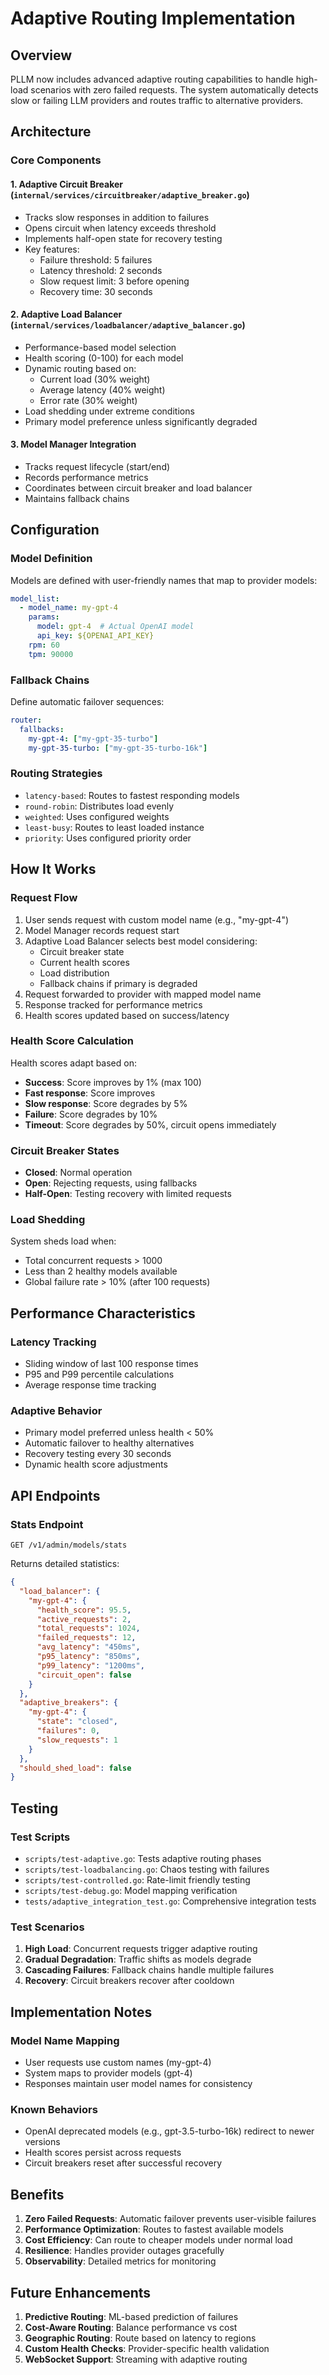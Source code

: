 # Adaptive Routing Implementation

## Overview
PLLM now includes advanced adaptive routing capabilities to handle high-load scenarios with zero failed requests. The system automatically detects slow or failing LLM providers and routes traffic to alternative providers.

## Architecture

### Core Components

#### 1. Adaptive Circuit Breaker (`internal/services/circuitbreaker/adaptive_breaker.go`)
- Tracks slow responses in addition to failures
- Opens circuit when latency exceeds threshold
- Implements half-open state for recovery testing
- Key features:
  - Failure threshold: 5 failures
  - Latency threshold: 2 seconds
  - Slow request limit: 3 before opening
  - Recovery time: 30 seconds

#### 2. Adaptive Load Balancer (`internal/services/loadbalancer/adaptive_balancer.go`)
- Performance-based model selection
- Health scoring (0-100) for each model
- Dynamic routing based on:
  - Current load (30% weight)
  - Average latency (40% weight)
  - Error rate (30% weight)
- Load shedding under extreme conditions
- Primary model preference unless significantly degraded

#### 3. Model Manager Integration
- Tracks request lifecycle (start/end)
- Records performance metrics
- Coordinates between circuit breaker and load balancer
- Maintains fallback chains

## Configuration

### Model Definition
Models are defined with user-friendly names that map to provider models:

```yaml
model_list:
  - model_name: my-gpt-4
    params:
      model: gpt-4  # Actual OpenAI model
      api_key: ${OPENAI_API_KEY}
    rpm: 60
    tpm: 90000
```

### Fallback Chains
Define automatic failover sequences:

```yaml
router:
  fallbacks:
    my-gpt-4: ["my-gpt-35-turbo"]
    my-gpt-35-turbo: ["my-gpt-35-turbo-16k"]
```

### Routing Strategies
- `latency-based`: Routes to fastest responding models
- `round-robin`: Distributes load evenly
- `weighted`: Uses configured weights
- `least-busy`: Routes to least loaded instance
- `priority`: Uses configured priority order

## How It Works

### Request Flow
1. User sends request with custom model name (e.g., "my-gpt-4")
2. Model Manager records request start
3. Adaptive Load Balancer selects best model considering:
   - Circuit breaker state
   - Current health scores
   - Load distribution
   - Fallback chains if primary is degraded
4. Request forwarded to provider with mapped model name
5. Response tracked for performance metrics
6. Health scores updated based on success/latency

### Health Score Calculation
Health scores adapt based on:
- **Success**: Score improves by 1% (max 100)
- **Fast response**: Score improves
- **Slow response**: Score degrades by 5%
- **Failure**: Score degrades by 10%
- **Timeout**: Score degrades by 50%, circuit opens immediately

### Circuit Breaker States
- **Closed**: Normal operation
- **Open**: Rejecting requests, using fallbacks
- **Half-Open**: Testing recovery with limited requests

### Load Shedding
System sheds load when:
- Total concurrent requests > 1000
- Less than 2 healthy models available
- Global failure rate > 10% (after 100 requests)

## Performance Characteristics

### Latency Tracking
- Sliding window of last 100 response times
- P95 and P99 percentile calculations
- Average response time tracking

### Adaptive Behavior
- Primary model preferred unless health < 50%
- Automatic failover to healthy alternatives
- Recovery testing every 30 seconds
- Dynamic health score adjustments

## API Endpoints

### Stats Endpoint
`GET /v1/admin/models/stats`

Returns detailed statistics:
```json
{
  "load_balancer": {
    "my-gpt-4": {
      "health_score": 95.5,
      "active_requests": 2,
      "total_requests": 1024,
      "failed_requests": 12,
      "avg_latency": "450ms",
      "p95_latency": "850ms",
      "p99_latency": "1200ms",
      "circuit_open": false
    }
  },
  "adaptive_breakers": {
    "my-gpt-4": {
      "state": "closed",
      "failures": 0,
      "slow_requests": 1
    }
  },
  "should_shed_load": false
}
```

## Testing

### Test Scripts
- `scripts/test-adaptive.go`: Tests adaptive routing phases
- `scripts/test-loadbalancing.go`: Chaos testing with failures
- `scripts/test-controlled.go`: Rate-limit friendly testing
- `scripts/test-debug.go`: Model mapping verification
- `tests/adaptive_integration_test.go`: Comprehensive integration tests

### Test Scenarios
1. **High Load**: Concurrent requests trigger adaptive routing
2. **Gradual Degradation**: Traffic shifts as models degrade
3. **Cascading Failures**: Fallback chains handle multiple failures
4. **Recovery**: Circuit breakers recover after cooldown

## Implementation Notes

### Model Name Mapping
- User requests use custom names (my-gpt-4)
- System maps to provider models (gpt-4)
- Responses maintain user model names for consistency

### Known Behaviors
- OpenAI deprecated models (e.g., gpt-3.5-turbo-16k) redirect to newer versions
- Health scores persist across requests
- Circuit breakers reset after successful recovery

## Benefits

1. **Zero Failed Requests**: Automatic failover prevents user-visible failures
2. **Performance Optimization**: Routes to fastest available models
3. **Cost Efficiency**: Can route to cheaper models under normal load
4. **Resilience**: Handles provider outages gracefully
5. **Observability**: Detailed metrics for monitoring

## Future Enhancements

1. **Predictive Routing**: ML-based prediction of failures
2. **Cost-Aware Routing**: Balance performance vs cost
3. **Geographic Routing**: Route based on latency to regions
4. **Custom Health Checks**: Provider-specific health validation
5. **WebSocket Support**: Streaming with adaptive routing